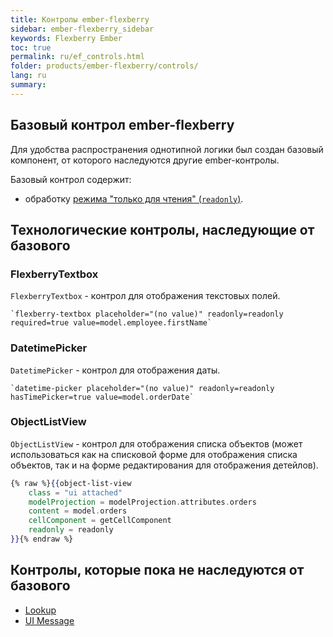 ```yaml
---
title: Контролы ember-flexberry
sidebar: ember-flexberry_sidebar
keywords: Flexberry Ember
toc: true
permalink: ru/ef_controls.html
folder: products/ember-flexberry/controls/
lang: ru
summary: 
---
```


## Базовый контрол ember-flexberry

Для удобства распространения однотипной логики был создан базовый компонент, от которого наследуются другие ember-контролы.

Базовый контрол содержит:

* обработку [режима "только для чтения" (`readonly`)](ef_read-only-form.html).

## Технологические контролы, наследующие от базового

### FlexberryTextbox

`FlexberryTextbox` - контрол для отображения текстовых полей.

```
`flexberry-textbox placeholder="(no value)" readonly=readonly required=true value=model.employee.firstName`
```

### DatetimePicker

`DatetimePicker` - контрол для отображения даты.

```
`datetime-picker placeholder="(no value)" readonly=readonly hasTimePicker=true value=model.orderDate`
```

### ObjectListView

`ObjectListView` - контрол для отображения списка объектов (может использоваться как на списковой форме для отображения списка объектов, так и на форме редактирования для отображения детейлов).

```hbs
{% raw %}{{object-list-view
	class = "ui attached"
	modelProjection = modelProjection.attributes.orders
	content = model.orders
	cellComponent = getCellComponent
	readonly = readonly
}}{% endraw %}
```

## Контролы, которые пока не наследуются от базового

* [Lookup](ef_lookup.html)
* [UI Message](ef_ui-message.html)
